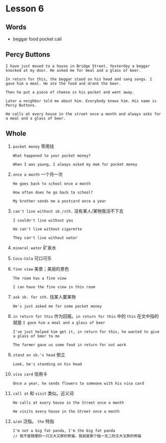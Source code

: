 # Lesson 6

## Words

- beggar food pocket call

## Percy Buttons

```
I have just moved to a house in Bridge Street. Yesterday a beggar knocked at my door. He asked me for meal and a glass of beer.

In return for this, the beggar stood on his head and sang songs. I gave him a meal. He ate the food and drank the beer.

Then he put a piece of cheese in his pocket and went away.

Later a neighbor told me about him. Everybody knows him. His name is Percy Buttons.

He calls at every house in the street once a month and always asks for a meal and a glass of beer.
```

## Whole

1. `pocket money` 零用钱

   ```
   What happened to your pocket money?

   When I was young, I always asked my mom for pocket money
   ```

2. `once a month` 一个月一次

   ```
   He goes back to school once a month

   How often does he go back to school?

   My brother sends me a postcard once a year
   ```

3. `can't live without sb./sth.` 没有某人/某物我活不下去

   ```
   I couldn't live without you

   He can't live without cigarette

   They can't live without water
   ```

4. `mineral water` 矿泉水

5. `Coca-Cola` 可口可乐

6. `fine view` 美景；美丽的景色

   ```
   The room has a fine view

   I can have the fine view in this room
   ```

7. `ask sb. for sth.` 找某人要某物

   ```
   He's just asked me for some pocket money
   ```

8. `in return for this` 作为回报。`in return for this` 中的 `this` 在文中指的就是 `I gave him a meal and a glass of beer`

   ```
   I've just helped him get it, in return for this, he wanted to give a glass of beer to me

   The farmer gave us some food in return for out work
   ```

9. `stand on sb.'s head` 倒立

   ```
   Look, he's standing on his head
   ```

10. `visa card` 信用卡

    ```
    Once a year, he sends flowers to someone with his visa card
    ```

11. `call at` 和 `visit` 类似。近义词

    ```
    He calls at every house in the Street once a month

    He visits every house in the Street once a month
    ```

12. `a/an` 泛指。 `the` 特指

    ```
    I'm not a big fat panda, I'm the big fat panda
    // 我不是随便的一只又大又胖的熊猫，我就是那个独一无二的又大又胖的熊猫
    ```
